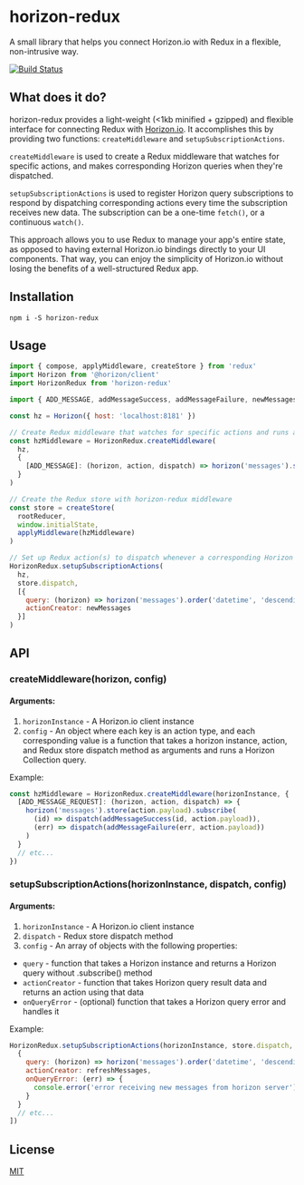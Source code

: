 # horizon-redux
A small library that helps you connect Horizon.io with Redux in a flexible, non-intrusive way.

[![Build Status](https://travis-ci.org/shanecav/horizon-redux.svg?branch=master)](https://travis-ci.org/shanecav/horizon-redux)

## What does it do?
horizon-redux provides a light-weight (<1kb minified + gzipped) and flexible interface for connecting Redux with [Horizon.io](http://horizon.io/). It accomplishes this by providing two functions: `createMiddleware` and `setupSubscriptionActions`.

`createMiddleware` is used to create a Redux middleware that watches for specific actions, and makes corresponding Horizon queries when they're dispatched.

`setupSubscriptionActions` is used to register Horizon query subscriptions to respond by dispatching corresponding actions every time the subscription receives new data. The subscription can be a one-time `fetch()`, or a continuous `watch()`.

This approach allows you to use Redux to manage your app's entire state, as opposed to having external Horizon.io bindings directly to your UI components. That way, you can enjoy the simplicity of Horizon.io without losing the benefits of a well-structured Redux app.

## Installation

`npm i -S horizon-redux`

## Usage

```js
import { compose, applyMiddleware, createStore } from 'redux'
import Horizon from '@horizon/client'
import HorizonRedux from 'horizon-redux'

import { ADD_MESSAGE, addMessageSuccess, addMessageFailure, newMessages } from '../actions/chat'

const hz = Horizon({ host: 'localhost:8181' })

// Create Redux middleware that watches for specific actions and runs a corresponding Horizon query
const hzMiddleware = HorizonRedux.createMiddleware(
  hz,
  {
    [ADD_MESSAGE]: (horizon, action, dispatch) => horizon('messages').store(action.payload)
  }
)

// Create the Redux store with horizon-redux middleware
const store = createStore(
  rootReducer,
  window.initialState,
  applyMiddleware(hzMiddleware)
)

// Set up Redux action(s) to dispatch whenever a corresponding Horizon client subscription receives new data
HorizonRedux.setupSubscriptionActions(
  hz,
  store.dispatch,
  [{
    query: (horizon) => horizon('messages').order('datetime', 'descending').limit(10).watch(),
    actionCreator: newMessages
  }]
)
```

## API

### createMiddleware(horizon, config)

#### Arguments:

1. `horizonInstance` - A Horizon.io client instance
2. `config` - An object where each key is an action type, and each corresponding value is a function that takes a horizon instance, action, and Redux store dispatch method as arguments and runs a Horizon Collection query.

Example:
```js
const hzMiddleware = HorizonRedux.createMiddleware(horizonInstance, {
  [ADD_MESSAGE_REQUEST]: (horizon, action, dispatch) => {
    horizon('messages').store(action.payload).subscribe(
      (id) => dispatch(addMessageSuccess(id, action.payload)),
      (err) => dispatch(addMessageFailure(err, action.payload))
    )
  }
  // etc...
})
```

### setupSubscriptionActions(horizonInstance, dispatch, config)

#### Arguments:

1. `horizonInstance` - A Horizon.io client instance
2. `dispatch` - Redux store dispatch method
3. `config` - An array of objects with the following properties:
  * `query` - function that takes a Horizon instance and returns a Horizon query without .subscribe() method
  * `actionCreator` - function that takes Horizon query result data and returns an action using that data
  * `onQueryError` - (optional) function that takes a Horizon query error and handles it

Example:
```js
HorizonRedux.setupSubscriptionActions(horizonInstance, store.dispatch, [
  {
    query: (horizon) => horizon('messages').order('datetime', 'descending').limit(10).watch(),
    actionCreator: refreshMessages,
    onQueryError: (err) => {
      console.error('error receiving new messages from horizon server')
    }
  }
  // etc...
])
```

## License

[MIT](LICENSE)
